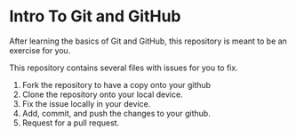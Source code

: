 # Intro To Git and GitHub

After learning the basics of Git and GitHub, this repository is meant to be an exercise for you.

This repository contains several files with issues for you to fix.

1. Fork the repository to have a copy onto your github
2. Clone the repository onto your local device.
3. Fix the issue locally in your device.
4. Add, commit, and push the changes to your github.
5. Request for a pull request.

